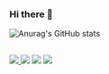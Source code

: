 ### Hi there 👋

<!--
**PedroVRoza/PedroVRoza** is a ✨ _special_ ✨ repository because its `README.md` (this file) appears on your GitHub profile.

Here are some ideas to get you started:

- 🔭 I’m currently working on ...
- 🌱 I’m currently learning ...
- 👯 I’m looking to collaborate on ...
- 🤔 I’m looking for help with ...
- 💬 Ask me about ...
- 📫 How to reach me: ...
- 😄 Pronouns: ...
- ⚡ Fun fact: ...
-->
![Anurag's GitHub stats](https://github-readme-stats.vercel.app/api?username=PedroVRoza&show_icons=true&theme=tokyonight)
##
<div>
        <a href="https://www.linkedin.com/in/pedro-vitor-roza-siqueira-ba957b268/" target="_blank"><img
                src="https://img.shields.io/badge/LinkedIn-0077B5?style=for-the-badge&logo=linkedin&logoColor=white">
        </a>
        <a href="https://www.instagram.com/pedro.vrozaziqueira?igsh=MXkxczF6djg4dXdxaQ==" target="_blank"><img
                src="https://img.shields.io/badge/Instagram-E4405F?style=for-the-badge&logo=instagram&logoColor=white"></a>
        <a href="pedrovitorrozasiqueira9@gmail.com" target="_blank"><img src="https://img.shields.io/badge/Gmail-D14836?style=for-the-badge&logo=gmail&logoColor=white"></a>
        <a href="https://wa.me/5544998981010" target="_blank"><img src="https://img.shields.io/badge/WhatsApp-25D366?style=for-the-badge&logo=whatsapp&logoColor=white"></a>
    </div>

